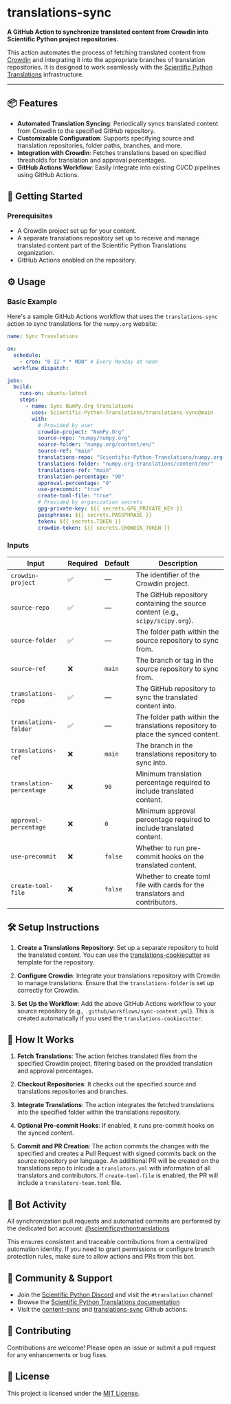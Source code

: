 # translations-sync

**A GitHub Action to synchronize translated content from Crowdin into Scientific Python project repositories.**

This action automates the process of fetching translated content from [Crowdin](https://crowdin.com/) and integrating it into the appropriate branches of translation repositories. It is designed to work seamlessly with the [Scientific Python Translations](https://scientific-python-translations.github.io/) infrastructure.

---

## 📦 Features

- **Automated Translation Syncing**: Periodically syncs translated content from Crowdin to the specified GitHub repository.
- **Customizable Configuration**: Supports specifying source and translation repositories, folder paths, branches, and more.
- **Integration with Crowdin**: Fetches translations based on specified thresholds for translation and approval percentages.
- **GitHub Actions Workflow**: Easily integrate into existing CI/CD pipelines using GitHub Actions.

## 🚀 Getting Started

### Prerequisites

- A Crowdin project set up for your content.
- A separate translations repository set up to receive and manage translated content part of the Scientific Python Translations organization.
- GitHub Actions enabled on the repository.

## ⚙️ Usage

### Basic Example

Here's a sample GitHub Actions workflow that uses the `translations-sync` action to sync translations for the `numpy.org` website:

```yaml
name: Sync Translations

on:
  schedule:
    - cron: "0 12 * * MON" # Every Monday at noon
  workflow_dispatch:

jobs:
  build:
    runs-on: ubuntu-latest
    steps:
      - name: Sync NumPy.Org translations
        uses: Scientific-Python-Translations/translations-sync@main
        with:
          # Provided by user
          crowdin-project: "NumPy.Org"
          source-repo: "numpy/numpy.org"
          source-folder: "numpy.org/content/en/"
          source-ref: "main"
          translations-repo: "Scientific-Python-Translations/numpy.org-translations"
          translations-folder: "numpy.org-translations/content/en/"
          translations-ref: "main"
          translation-percentage: "90"
          approval-percentage: "0"
          use-precommit: "true"
          create-toml-file: "true"
          # Provided by organization secrets
          gpg-private-key: ${{ secrets.GPG_PRIVATE_KEY }}
          passphrase: ${{ secrets.PASSPHRASE }}
          token: ${{ secrets.TOKEN }}
          crowdin-token: ${{ secrets.CROWDIN_TOKEN }}
```

### Inputs

| Input                    | Required | Default | Description                                                                     |
| ------------------------ | -------- | ------- | ------------------------------------------------------------------------------- |
| `crowdin-project`        | ✅       | —       | The identifier of the Crowdin project.                                          |
| `source-repo`            | ✅       | —       | The GitHub repository containing the source content (e.g., `scipy/scipy.org`).  |
| `source-folder`          | ✅       | —       | The folder path within the source repository to sync from.                      |
| `source-ref`             | ❌       | `main`  | The branch or tag in the source repository to sync from.                        |
| `translations-repo`      | ✅       | —       | The GitHub repository to sync the translated content into.                      |
| `translations-folder`    | ✅       | —       | The folder path within the translations repository to place the synced content. |
| `translations-ref`       | ❌       | `main`  | The branch in the translations repository to sync into.                         |
| `translation-percentage` | ❌       | `90`    | Minimum translation percentage required to include translated content.          |
| `approval-percentage`    | ❌       | `0`     | Minimum approval percentage required to include translated content.             |
| `use-precommit`          | ❌       | `false` | Whether to run pre-commit hooks on the translated content.                      |
| `create-toml-file`       | ❌       | `false` | Whether to create toml file with cards for the translators and contributors.    |

## 🛠️ Setup Instructions

1. **Create a Translations Repository**: Set up a separate repository to hold the translated content. You can use the [translations-cookiecutter](https://github.com/Scientific-Python-Translations/translations-cookiecutter) as template for the repository.

2. **Configure Crowdin**: Integrate your translations repository with Crowdin to manage translations. Ensure that the `translations-folder` is set up correctly for Crowdin.

3. **Set Up the Workflow**: Add the above GitHub Actions workflow to your source repository (e.g., `.github/workflows/sync-content.yml`). This is created automatically if you used the `translations-cookiecutter`.

## 🔄 How It Works

1. **Fetch Translations**: The action fetches translated files from the specified Crowdin project, filtering based on the provided translation and approval percentages.

2. **Checkout Repositories**: It checks out the specified source and translations repositories and branches.

3. **Integrate Translations**: The action integrates the fetched translations into the specified folder within the translations repository.

4. **Optional Pre-commit Hooks**: If enabled, it runs pre-commit hooks on the synced content.

5. **Commit and PR Creation**: The action commits the changes with the specified and creates a Pull Request with signed commits back on the source repository per language. An additional PR will be created on the translations repo to inlcude a `translators.yml` with information of all translators and contributors. If `create-toml-file` is enabled, the PR will include a `translators-team.toml` file.

## 🤖 Bot Activity

All synchronization pull requests and automated commits are performed by the dedicated bot account:
[@scientificpythontranslations](https://github.com/scientificpythontranslations)

This ensures consistent and traceable contributions from a centralized automation identity.
If you need to grant permissions or configure branch protection rules, make sure to allow actions and PRs from this bot.

## 🙌 Community & Support

- Join the [Scientific Python Discord](https://scientific-python.org/community/) and visit the `#translation` channel
- Browse the [Scientific Python Translations documentation](https://scientific-python-translations.github.io/docs/)
- Visit the [content-sync](https://github.com/Scientific-Python-Translations/content-sync) and [translations-sync](https://github.com/Scientific-Python-Translations/translations-sync) Github actions.

## 🤝 Contributing

Contributions are welcome! Please open an issue or submit a pull request for any enhancements or bug fixes.

## 📄 License

This project is licensed under the [MIT License](LICENSE.txt).
